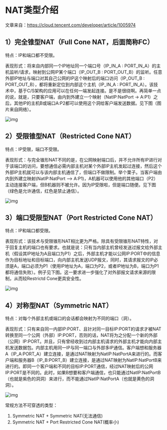 # NAT类型介绍

文章来自：https://cloud.tencent.com/developer/article/1005974

## 1）完全锥型NAT（Full Cone NAT，后面简称FC）

特点：IP和端口都不受限。

表现形式：将来自内部同一个IP地址同一个端口号（IP_IN_A : PORT_IN_A）的主机监听/请求，映射到公网IP某个端口（IP_OUT_B : PORT_OUT_B）的监听。任意外部IP地址与端口对其自己公网的IP这个映射后的端口访问（IP_OUT_B : PORT_OUT_B），都将重新定位到内部这个主机（IP_IN_A : PORT_IN_A）。该技术中，基于C/S架构的应用可以在任何一端发起连接。是不是很绕啊。再简单一点的说，就是，只要客户端，由内到外建立一个映射（NatIP:NatPort -> A:P1）之后，其他IP的主机B或端口A:P2都可以使用这个洞给客户端发送数据。见下图（图片来自网络）。

![img](https://blog-10039692.file.myqcloud.com/1505808434127_6861_1505808434549.png)

## 2）受限锥型NAT（Restricted Cone NAT）

特点：IP受限，端口不受限。

表现形式：与完全锥形NAT不同的是，在公网映射端口后，并不允许所有IP进行对于该端口的访问，要想通信必需内部主机对某个外部IP主机发起过连接，然后这个外部IP主机就可以与该内部主机通信了，但端口不做限制。举个栗子。当客户端由内到外建立映射(NatIP:NatPort –> A:P1)，A机器可以使用他的其他端口（P2）主动连接客户端，但B机器则不被允许。因为IP受限啦，但是端口随便。见下图（绿色是允许通信，红色是禁止通信）。

![img](https://blog-10039692.file.myqcloud.com/1505808448549_1177_1505808449018.png)

## 3）端口受限型NAT（Port Restricted Cone NAT）

特点：IP和端口都受限。

表现形式：该技术与受限锥形NAT相比更为严格。除具有受限锥形NAT特性，对于回复主机的端口也有要求。也就是说：只有当内部主机曾经发送过报文给外部主机（假设其IP地址为A且端口为P1）之后，外部主机才能以公网IP:PORT中的信息作为目标地址和目标端口，向内部主机发送UDP报文，同时，其请求报文的IP必须是A，端口必须为P1（使用IP地址为A，端口为P2，或者IP地址为B，端口为P1都将通信失败）。例子见下图。这一要求进一步强化了对外部报文请求来源的限制，从而较Restrictd Cone更具安全性。

![img](https://blog-10039692.file.myqcloud.com/1505808459947_9662_1505808460510.png)

## 4）对称型NAT（Symmetric NAT）

特点：对每个外部主机或端口的会话都会映射为不同的端口（洞）。

表现形式：只有来自同一内部IP:PORT、且针对同一目标IP:PORT的请求才被NAT转换至同一个公网（外部）IP:PORT，否则的话，NAT将为之分配一个新的外部（公网）IP:PORT。并且，只有曾经收到过内部主机请求的外部主机才能向内部主机发送数据包。内部主机用同一IP与同一端口与外部多IP通信。客户端想和服务器A（IP_A:PORT_A）建立连接，是通过NAT映射为NatIP:NatPortA来进行的。而客户端和服务器B（IP_B:PORT_B）建立连接，是通过NAT映射为NatIP:NatPortB来进行的。即同一个客户端和不同的目标IP:PORT通信，经过NAT映射后的公网IP:PORT是不同的。此时，如果B想要和客户端通信，也只能通过NatIP:NatPortB（也就是紫色的洞洞）来进行，而不能通过NatIP:NatPortA（也就是黄色的洞洞）。

![img](https://blog-10039692.file.myqcloud.com/1505808476505_6782_1505808476983.png)

常规方法不可穿透的类型：

1. Symmetric NAT + Symmetric NAT(无法通信)
2. Symmetric NAT + Port Restricted Cone NAT(概率小)